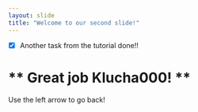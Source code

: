 ```yaml
---
layout: slide
title: "Welcome to our second slide!"
---
```

- [x] Another task from the tutorial done!!
# ** Great job Klucha000! **
Use the left arrow to go back!
